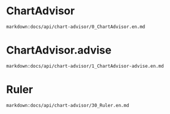 # ChartAdvisor

`markdown:docs/api/chart-advisor/0_ChartAdvisor.en.md`

# ChartAdvisor.advise

`markdown:docs/api/chart-advisor/1_ChartAdvisor-advise.en.md`

# Ruler

`markdown:docs/api/chart-advisor/30_Ruler.en.md`
